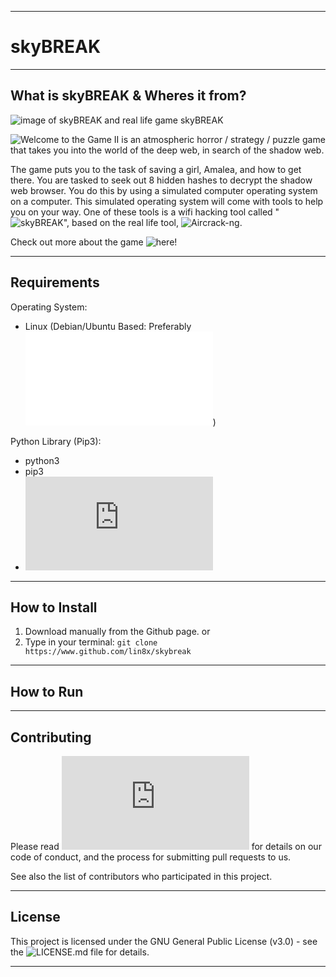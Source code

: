 ------------------------------------------------------------------------

# skyBREAK

------------------------------------------------------------------------

## What is skyBREAK & Wheres it from?

![image of skyBREAK and real life game skyBREAK](http://i66.tinypic.com/2im81gn.jpg)

![Welcome to the Game II](https://store.steampowered.com/app/720250/Welcome_to_the_Game_II/) is an atmospheric horror / strategy / puzzle game that takes you into the world of the deep web, in search of the shadow web. 

The game puts you to the task of saving a girl, Amalea, and how to get there. You are tasked to seek out 8 hidden hashes to decrypt the shadow web browser. You do this by using a simulated computer operating system on a computer. This simulated operating system will come with tools to help you on your way. One of these tools is a wifi hacking tool called "![skyBREAK](https://welcometothegame.fandom.com/wiki/SkyBREAK)", based on the real life tool, ![Aircrack-ng](https://www.aircrack-ng.org/).

Check out more about the game ![here](https://store.steampowered.com/app/720250/Welcome_to_the_Game_II/)!

------------------------------------------------------------------------

## Requirements

Operating System:
* Linux (Debian/Ubuntu Based: Preferably ![Kali Linux](www.kali.org))

Python Library (Pip3):
* python3
* pip3
* ![os](https://docs.python.org/3/library/os.html)

------------------------------------------------------------------------

## How to Install

1. Download manually from the Github page.
or
2. Type in your terminal:
`git clone https://www.github.com/lin8x/skybreak`

------------------------------------------------------------------------

## How to Run

------------------------------------------------------------------------

## Contributing

Please read ![CONTRIBUTING.md](https://github.com/Lin8x/skyBREAK/blob/master/CONTRIBUTING.md) for details on our code of conduct, and the process for submitting pull requests to us.

See also the list of contributors who participated in this project.

------------------------------------------------------------------------

## License

This project is licensed under the GNU General Public License (v3.0) - see the ![LICENSE.md](https://github.com/Lin8x/skyBREAK/blob/master/LICENSE) file for details.

------------------------------------------------------------------------
